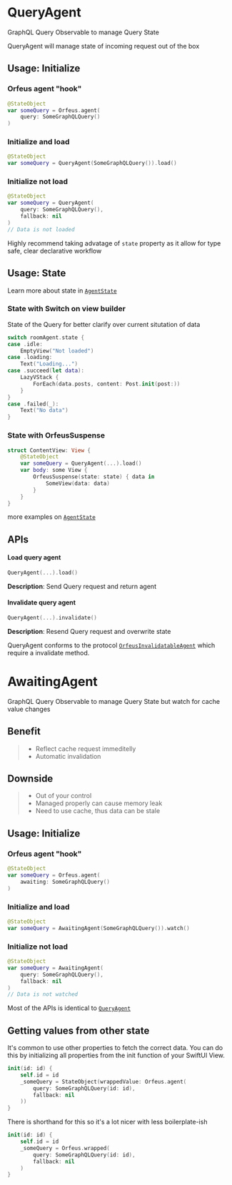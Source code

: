 # QueryAgent
GraphQL Query Observable to manage Query State

QueryAgent will manage state of incoming request out of the box

## Usage: Initialize

### Orfeus agent "hook"
```swift
@StateObject
var someQuery = Orfeus.agent(
    query: SomeGraphQLQuery()
)
```

### Initialize and load
```swift
@StateObject
var someQuery = QueryAgent(SomeGraphQLQuery()).load()
```

### Initialize not load
```swift
@StateObject
var someQuery = QueryAgent(
    query: SomeGraphQLQuery(),
    fallback: nil
)
// Data is not loaded
```

Highly recommend taking advatage of `state` property as it allow for type safe, clear declarative workflow

## Usage: State

Learn more about state in [`AgentState`](./AgentState.md)

### State with Switch on view builder
State of the Query for better clarify over current situtation of data

 ```swift
 switch roomAgent.state {
 case .idle:
     EmptyView("Not loaded")
 case .loading:
     Text("Loading...")
 case .succeed(let data):
     LazyVStack {
         ForEach(data.posts, content: Post.init(post:))
     }
 }
 case .failed(_):
     Text("No data")
 }
 ```

 ### State with OrfeusSuspense
 ```swift
 struct ContentView: View {
     @StateObject
     var someQuery = QueryAgent(...).load()
     var body: some View {
         OrfeusSuspense(state: state) { data in
             SomeView(data: data)
         }
     }
 }
 ```
 more examples on [`AgentState`](./AgentState.md)

 ## APIs

 #### Load query agent

 ```swift
 QueryAgent(...).load()
 ```

 **Description**: Send Query request and return agent

  #### Invalidate query agent

 ```swift
 QueryAgent(...).invalidate()
 ```
 **Description**: Resend Query request and overwrite state

 QueryAgent conforms to the protocol [`OrfeusInvalidatableAgent`](./../Orfeus/Agent.swift) which require a invalidate method. 

# AwaitingAgent
GraphQL Query Observable to manage Query State but watch for cache value changes 

## Benefit
> - Reflect cache request immeditelly
> - Automatic invalidation

## Downside
> - Out of your control
> - Managed properly can cause memory leak
> - Need to use cache, thus data can be stale

## Usage: Initialize

### Orfeus agent "hook"
```swift
@StateObject
var someQuery = Orfeus.agent(
    awaiting: SomeGraphQLQuery()
)
```

### Initialize and load
```swift
@StateObject
var someQuery = AwaitingAgent(SomeGraphQLQuery()).watch()
```

### Initialize not load
```swift
@StateObject
var someQuery = AwaitingAgent(
    query: SomeGraphQLQuery(),
    fallback: nil
)
// Data is not watched
```

Most of the APIs is identical to [`QueryAgent`](#queryagent)

## Getting values from other state

It's common to use other properties to fetch the correct data. You can do this by initializing all properties from the init function of your SwiftUI View.

```swift
init(id: id) {
    self.id = id
    _someQuery = StateObject(wrappedValue: Orfeus.agent(
        query: SomeGraphQLQuery(id: id),
        fallback: nil
    ))
}
```

There is shorthand for this so it's a lot nicer with less boilerplate-ish

```swift
init(id: id) {
    self.id = id
    _someQuery = Orfeus.wrapped(
        query: SomeGraphQLQuery(id: id),
        fallback: nil
    )
}
```